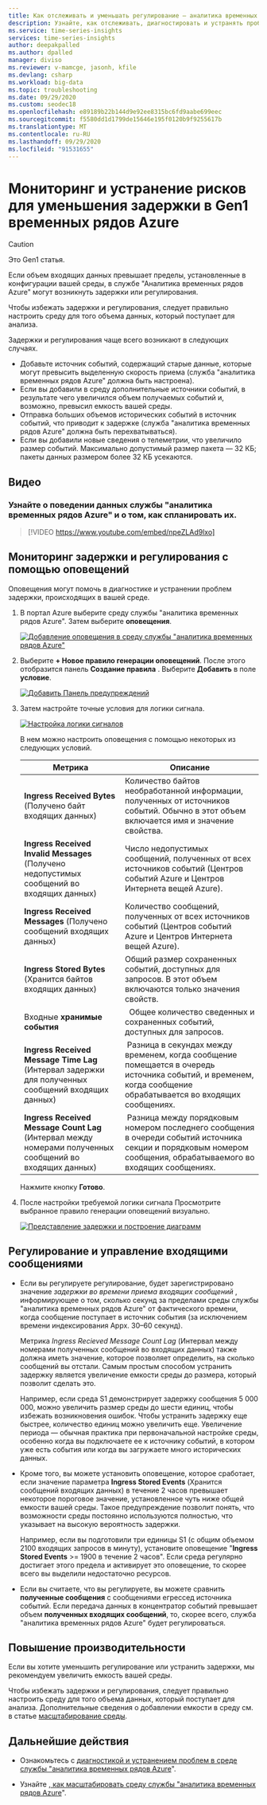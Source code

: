 ```yaml
---
title: Как отслеживать и уменьшать регулирование — аналитика временных рядов Azure | Документация Майкрософт
description: Узнайте, как отслеживать, диагностировать и устранять проблемы с производительностью, которые вызывают задержку и регулирование в службе "аналитика временных рядов Azure".
ms.service: time-series-insights
services: time-series-insights
author: deepakpalled
ms.author: dpalled
manager: diviso
ms.reviewer: v-mamcge, jasonh, kfile
ms.devlang: csharp
ms.workload: big-data
ms.topic: troubleshooting
ms.date: 09/29/2020
ms.custom: seodec18
ms.openlocfilehash: e89189b22b144d9e92ee8315bc6fd9aabe699eec
ms.sourcegitcommit: f5580dd1d1799de15646e195f0120b9f9255617b
ms.translationtype: MT
ms.contentlocale: ru-RU
ms.lasthandoff: 09/29/2020
ms.locfileid: "91531655"
---
```

# <a name="monitor-and-mitigate-throttling-to-reduce-latency-in-azure-time-series-insights-gen1"></a>Мониторинг и устранение рисков для уменьшения задержки в Gen1 временных рядов Azure

> [!CAUTION]
> Это Gen1 статья.

Если объем входящих данных превышает пределы, установленные в конфигурации вашей среды, в службе "Аналитика временных рядов Azure" могут возникнуть задержки или регулирования.

Чтобы избежать задержки и регулирования, следует правильно настроить среду для того объема данных, который поступает для анализа.

Задержки и регулирования чаще всего возникают в следующих случаях.

- Добавьте источник событий, содержащий старые данные, которые могут превысить выделенную скорость приема (служба "аналитика временных рядов Azure" должна быть настроена).
- Если вы добавили в среду дополнительные источники событий, в результате чего увеличился объем получаемых событий и, возможно, превысил емкость вашей среды.
- Отправка больших объемов исторических событий в источник событий, что приводит к задержке (служба "аналитика временных рядов Azure" должна быть перехватываться).
- Если вы добавили новые сведения о телеметрии, что увеличило размер событий. Максимально допустимый размер пакета — 32 КБ; пакеты данных размером более 32 КБ усекаются.

## <a name="video"></a>Видео

### <a name="learn-about-azure-time-series-insights-data-ingress-behavior-and-how-to-plan-for-itbr"></a>Узнайте о поведении данных службы "аналитика временных рядов Azure" и о том, как спланировать их.</br>

> [!VIDEO https://www.youtube.com/embed/npeZLAd9lxo]

## <a name="monitor-latency-and-throttling-with-alerts"></a>Мониторинг задержки и регулирования с помощью оповещений

Оповещения могут помочь в диагностике и устранении проблем задержки, происходящих в вашей среде.

1. В портал Azure выберите среду службы "аналитика временных рядов Azure". Затем выберите **оповещения**.

   [![Добавление оповещения в среду службы "аналитика временных рядов Azure"](media/environment-mitigate-latency/mitigate-latency-add-alert.png)](media/environment-mitigate-latency/mitigate-latency-add-alert.png#lightbox)

1. Выберите **+ Новое правило генерации оповещений**. После этого отобразится панель **Создание правила** . Выберите **Добавить** в поле **условие**.

   [![Добавить Панель предупреждений](media/environment-mitigate-latency/mitigate-latency-add-pane.png)](media/environment-mitigate-latency/mitigate-latency-add-pane.png#lightbox)

1. Затем настройте точные условия для логики сигнала.

   [![Настройка логики сигналов](media/environment-mitigate-latency/configure-alert-rule.png)](media/environment-mitigate-latency/configure-alert-rule.png#lightbox)

   В нем можно настроить оповещения с помощью некоторых из следующих условий.

   |Метрика  |Описание  |
   |---------|---------|
   |**Ingress Received Bytes** (Получено байт входящих данных)     | Количество байтов необработанной информации, полученных от источников событий. Обычно в этот объем включается имя и значение свойства.  |  
   |**Ingress Received Invalid Messages** (Получено недопустимых сообщений во входящих данных)     | Число недопустимых сообщений, полученных от всех источников событий (Центров событий Azure и Центров Интернета вещей Azure).      |
   |**Ingress Received Messages** (Получено сообщений входящих данных)   | Количество сообщений, полученных от всех источников событий (Центров событий Azure и Центров Интернета вещей Azure).        |
   |**Ingress Stored Bytes** (Хранится байтов входящих данных)     | Общий размер сохраненных событий, доступных для запросов. В этот объем включаются только значения свойств.        |
   |Входные **хранимые события**    |   Общее количество сведенных и сохраненных событий, доступных для запросов.      |
   |**Ingress Received Message Time Lag**     (Интервал задержки для полученных сообщений входящих данных)|  Разница в секундах между временем, когда сообщение помещается в очередь источника событий, и временем, когда сообщение обрабатывается во входящих сообщениях.      |
   |**Ingress Received Message Count Lag**     (Интервал между номерами полученных сообщений во входящих данных)|  Разница между порядковым номером последнего сообщения в очереди событий источника секции и порядковым номером сообщения, обрабатываемого во входящих сообщениях.      |

   Нажмите кнопку **Готово**.

1. После настройки требуемой логики сигнала Просмотрите выбранное правило генерации оповещений визуально.

   [![Представление задержки и построение диаграмм](media/environment-mitigate-latency/mitigate-latency-view-and-charting.png)](media/environment-mitigate-latency/mitigate-latency-view-and-charting.png#lightbox)

## <a name="throttling-and-ingress-management"></a>Регулирование и управление входящими сообщениями

- Если вы регулируете регулирование, будет зарегистрировано значение *задержки во времени приема входящих сообщений* , информирующее о том, сколько секунд за пределами среды службы "аналитика временных рядов Azure" от фактического времени, когда сообщение поступает в источник события (за исключением времени индексирования Appx. 30–60 секунд).  

  Метрика *Ingress Recieved Message Count Lag* (Интервал между номерами полученных сообщений во входящих данных) также должна иметь значение, которое позволяет определить, на сколько сообщений вы отстали.  Самым простым способом устранить задержку является увеличение емкости среды до размера, который позволит сделать это.  

  Например, если среда S1 демонстрирует задержку сообщения 5 000 000, можно увеличить размер среды до шести единиц, чтобы избежать возникновения ошибок.  Чтобы устранить задержку еще быстрее, количество единиц можно увеличить еще. Увеличение периода — обычная практика при первоначальной настройке среды, особенно когда вы подключаете ее к источнику событий, в котором уже есть события или когда вы загружаете много исторических данных.

- Кроме того, вы можете установить оповещение, которое сработает, если значение параметра **Ingress Stored Events** (Хранится сообщений входящих данных) в течение 2 часов превышает некоторое пороговое значение, установленное чуть ниже общей емкости вашей среды.  Такое предупреждение позволит понять, что возможности среды постоянно используются полностью, что указывает на высокую вероятность задержки.

  Например, если вы подготовили три единицы S1 (с общим объемом 2100 входящих запросов в минуту), установите оповещение "**Ingress Stored Events** >= 1900 в течение 2 часов". Если среда регулярно достигает этого предела и активирует это оповещение, то скорее всего вы выделили недостаточно ресурсов.  

- Если вы считаете, что вы регулируете, вы можете сравнить **полученные сообщения** с сообщениями егрессед источника событий.  Если передача данных в концентратор событий превышает объем **полученных входящих сообщений**, то, скорее всего, служба "аналитика временных рядов Azure" будет регулироваться.

## <a name="improving-performance"></a>Повышение производительности

Если вы хотите уменьшить регулирование или устранить задержки, мы рекомендуем увеличить емкость вашей среды.

Чтобы избежать задержки и регулирования, следует правильно настроить среду для того объема данных, который поступает для анализа. Дополнительные сведения о добавлении емкости в среду см. в статье [масштабирование среды](time-series-insights-how-to-scale-your-environment.md).

## <a name="next-steps"></a>Дальнейшие действия

- Ознакомьтесь с [диагностикой и устранением проблем в среде службы "аналитика временных рядов Azure](time-series-insights-diagnose-and-solve-problems.md)".

- Узнайте [, как масштабировать среду службы "аналитика временных рядов Azure](time-series-insights-how-to-scale-your-environment.md)".
